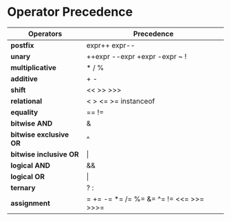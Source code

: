 # Operator Precedence  
| Operators | Precedence |
|---|---|  
|**postfix**               | expr++ expr--  
|**unary**                 | ++expr --expr +expr -expr ~ !  
|**multiplicative**        | * / %  
|**additive**              | + -  
|**shift**                 | << >> >>>  
|**relational**            | < > <= >= instanceof  
|**equality**              | == !=  
|**bitwise AND**           | &  
|**bitwise exclusive OR**  | ^  
|**bitwise inclusive OR**  | \|  
|**logical AND**           | &&  
|**logical OR**            | \||  
|**ternary**               | ? :  
|**assignment**            | = += -= *= /= %= &= ^= != <<= >>= >>>=
